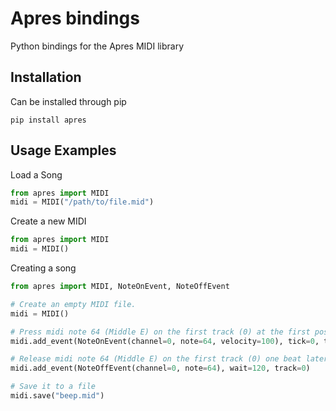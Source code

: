 # Apres bindings
Python bindings for the Apres MIDI library

## Installation
Can be installed through pip
```
pip install apres
```
## Usage Examples
Load a Song
```python
from apres import MIDI
midi = MIDI("/path/to/file.mid")
```

Create a new MIDI
```python
from apres import MIDI
midi = MIDI()
```

Creating a song
```python
from apres import MIDI, NoteOnEvent, NoteOffEvent

# Create an empty MIDI file.
midi = MIDI()

# Press midi note 64 (Middle E) on the first track (0) at the first position (0 ticks)
midi.add_event(NoteOnEvent(channel=0, note=64, velocity=100), tick=0, track=0)

# Release midi note 64 (Middle E) on the first track (0) one beat later (120 ticks)
midi.add_event(NoteOffEvent(channel=0, note=64), wait=120, track=0)

# Save it to a file
midi.save("beep.mid")
```
